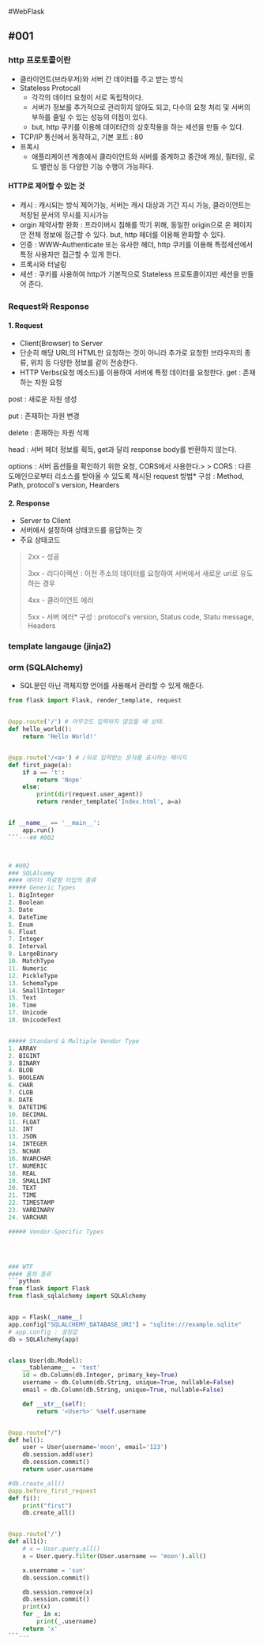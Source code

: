 #WebFlask
## #001
### http 프로토콜이란
* 클라이언트(브라우저)와 서버 간 데이터를 주고 받는 방식
* Stateless Protocall
	* 각각의 데이터 요청이 서로 독립적이다.
	* 서버가 정보를 추가적으로 관리하지 않아도 되고, 다수의 요청 처리 및 서버의 부하를 줄일 수 있는 성능의 이점이 있다.
	* but, http 쿠키를 이용해 데이터간의 상호작용을 하는 세션을 만들 수 있다.
* TCP/IP 통신에서 동작하고, 기본 포트 : 80
* 프록시
	* 애플리케이션 계층에서 클라이언트와 서버를 중계하고 중간에 캐싱, 필터링, 로드 밸런싱 등 다양한 기능 수행이 가능하다.
#### HTTP로 제어할 수 있는 것
* 캐시 : 캐시되는 방식 제어가능, 서버는 캐시 대상과 기간 지시 가능, 클라이언트는 저장된 문서의 무시를 지시가능
* orgin 제약사항 완화 : 프라이버시 침해를 막기 위해, 동일한 origin으로 온 페이지만 전체 정보에 접근할 수 있다. but, http 헤더를 이용해 완화할 수 있다.
* 인증 : WWW-Authenticate 또는 유사한 헤더, http 쿠키를 이용해 특정세션에서 특정 사용자만 접근할 수 있게 한다.
* 프록시와 터널링
* 세션 : 쿠키를 사용하여 http가 기본적으로 Stateless 프로토콜이지만 세션을 만들어 준다.
### Request와 Response
#### 1. Request
* Client(Browser) to Server
* 단순히 해당 URL의 HTML만 요청하는 것이 아니라 추가로 요청한 브라우저의 종류, 위치 등 다양한 정보를 같이 전송한다.
* HTTP Verbs(요청 메소드)를 이용하여 서버에 특정 데이터를 요청한다.
get : 존재하는 자원 요청

post : 새로운 자원 생성

put : 존재하는 자원 변경

delete : 존재하는 자원 삭제

head : 서버 헤더 정보를 획득, get과 달리 response body를 반환하지 않는다.

options : 서버 옵션들을 확인하기 위한 요청, CORS에서 사용한다.> > CORS : 다른 도메인으로부터 리소스를 받아올 수 있도록 제시된 request 방법* 구성 : Method, Path, protocol's version, Hearders
#### 2. Response
* Server to Client
* 서버에서 설정하여 상태코드를 응답하는 것
* 주요 상태코드
> 2xx - 성공  
>   
> 3xx - 리다이렉션 : 이전 주소의 데이터를 요청하여 서버에서 새로운 url로 유도하는 경우  
>   
> 4xx - 클라이언트 에러  
>   
> 5xx - 서버 에러* 구성 : protocol's version, Status code, Statu message, Headers  
### template langauge (jinja2)
### orm (SQLAlchemy)
- SQL문인 아닌 객체지향 언어를 사용해서 관리할 수 있게 해준다.
```python
from flask import Flask, render_template, request


@app.route('/') # 아무것도 입력하지 않았을 때 상태.
def hello_world():
    return 'Hello World!'


@app.route('/<a>') # /뒤로 입력받는 문자를 표시하는 페이지
def first_page(a):
    if a == 't':
        return 'Nope'
    else:
        print(dir(request.user_agent))
        return render_template('Index.html', a=a)


if __name__ == '__main__':
    app.run()
```---## #002



# #002
### SQLAlcemy
#### 데이터 자료형 타입의 종류
##### Generic Types
1. BigInteger
2. Boolean
3. Date
4. DateTime
5. Enum
6. Float
7. Integer
8. Interval
9. LargeBinary
10. MatchType
11. Numeric
12. PickleType
13. SchemaType
14. SmallInteger
15. Text
16. Time
17. Unicode
18. UnicodeText


##### Standard & Multiple Vendor Type
1. ARRAY
2. BIGINT
3. BINARY
4. BLOB
5. BOOLEAN
6. CHAR
7. CLOB
8. DATE
9. DATETIME
10. DECIMAL
11. FLOAT
12. INT
13. JSON
14. INTEGER
15. NCHAR
16. NVARCHAR
17. NUMERIC
18. REAL
19. SMALLINT
20. TEXT
21. TIME
22. TIMESTAMP
23. VARBINARY
24. VARCHAR

##### Vendor-Specific Types




### WTF
#### 폼의 종류
```python
from flask import Flask
from flask_sqlalchemy import SQLAlchemy


app = Flask(__name__)
app.config["SQLALCHEMY_DATABASE_URI"] = "sqlite:///example.sqlite"
# app.config : 설정값
db = SQLAlchemy(app)


class User(db.Model):
    __tablename__ = 'test'
    id = db.Column(db.Integer, primary_key=True)
    username = db.Column(db.String, unique=True, nullable=False)
    email = db.Column(db.String, unique=True, nullable=False)

    def __str__(self):
        return '<User%>' %self.username


@app.route("/")
def hel():
    user = User(username='moon', email='123')
    db.session.add(user)
    db.session.commit()
    return user.username

#db.create_all()
@app.before_first_request
def fi():
    print("first")
    db.create_all()


@app.route('/')
def all1():
    # x = User.query.all()
    x = User.query.filter(User.username == 'moon').all()

    x.username = 'sun'
    db.session.commit()

    db.session.remove(x)
    db.session.commit()
    print(x)
    for _ in x:
        print(_.username)
    return 'x'
```---